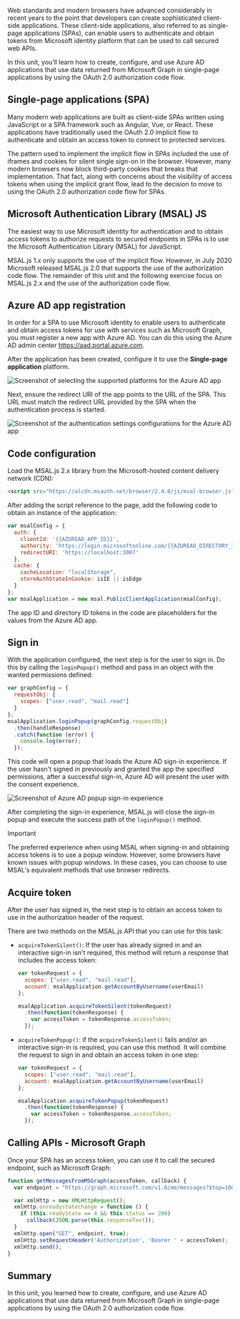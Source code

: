 Web standards and modern browsers have advanced considerably in recent years to the point that developers can create sophisticated client-side applications. These client-side applications, also referred to as single-page applications (SPAs), can enable users to authenticate and obtain tokens from Microsoft identity platform that can be used to call secured web APIs.

In this unit, you’ll learn how to create, configure, and use Azure AD applications that use data returned from Microsoft Graph in single-page applications by using the OAuth 2.0 authorization code flow.

## Single-page applications (SPA)

Many modern web applications are built as client-side SPAs written using JavaScript or a SPA framework such as Angular, Vue, or React. These applications have traditionally used the OAuth 2.0 implicit flow to authenticate and obtain an access token to connect to protected services.

The pattern used to implement the implicit flow in SPAs included the use of iframes and cookies for silent single sign-on in the browser. However, many modern browsers now block third-party cookies that breaks that implementation. That fact, along with concerns about the visibility of access tokens when using the implicit grant flow, lead to the decision to move to using the OAuth 2.0 authorization code flow for SPAs.

## Microsoft Authentication Library (MSAL) JS

The easiest way to use Microsoft identity for authentication and to obtain access tokens to authorize requests to secured endpoints in SPAs is to use the Microsoft Authentication Library (MSAL) for JavaScript.

MSAL.js 1.x only supports the use of the implicit flow. However, in July 2020 Microsoft released MSAL.js 2.0 that supports the use of the authorization code flow. The remainder of this unit and the following exercise focus on MSAL.js 2.x and the use of the authorization code flow.

## Azure AD app registration

In order for a SPA to use Microsoft identity to enable users to authenticate and obtain access tokens for use with services such as Microsoft Graph, you must register a new app with Azure AD. You can do this using the Azure AD admin center https://aad.portal.azure.com.

After the application has been created, configure it to use the **Single-page application** platform.

![Screenshot of selecting the supported platforms for the Azure AD app](../media/03-azure-ad-portal-new-app-details-02.png)

Next, ensure the redirect URI of the app points to the URL of the SPA. This URL must match the redirect URL provided by the SPA when the authentication process is started.

![Screenshot of the authentication settings configurations for the Azure AD app](../media/03-azure-ad-portal-new-app-details-03.png)

## Code configuration

Load the MSAL.js 2.x library from the Microsoft-hosted content delivery network (CDN):

```html
<script src="https://alcdn.msauth.net/browser/2.4.0/js/msal-browser.js"></script>
```

After adding the script reference to the page, add the following code to obtain an instance of the application:

```javascript
var msalConfig = {
  auth: {
    clientId: '{{AZUREAD_APP_ID}}',
    authority: 'https://login.microsoftonline.com/{{AZUREAD_DIRECTORY_ID}}',
    redirectURI: 'https://localhost:3007'
  },
  cache: {
    cacheLocation: "localStorage",
    storeAuthStateInCookie: isIE || isEdge
  }
};
var msalApplication = new msal.PublicClientApplication(msalConfig);
```

The app ID and directory ID tokens in the code are placeholders for the values from the Azure AD app.

## Sign in

With the application configured, the next step is for the user to sign in. Do this by calling the `loginPopup()` method and pass in an object with the wanted permissions defined:

```javascript
var graphConfig = {
  requestObj: {
    scopes: ["user.read", "mail.read"]
  }
};
msalApplication.loginPopup(graphConfig.requestObj)
  .then(handleResponse)
  .catch(function (error) {
    console.log(error);
  });
```

This code will open a popup that loads the Azure AD sign-in experience. If the user hasn't signed in previously and granted the app the specified permissions, after a successful sign-in, Azure AD will present the user with the consent experience.

![Screenshot of Azure AD popup sign-in experience](../media/03-test-02.png)

After completing the sign-in experience, MSAL.js will close the sign-in popup and execute the success path of the `loginPopup()` method.

> [!IMPORTANT]
> The preferred experience when using MSAL when signing-in and obtaining access tokens is to use a popup window. However, some browsers have known issues with popup windows. In these cases, you can choose to use MSAL's equivalent methods that use browser redirects.

## Acquire token

After the user has signed in, the next step is to obtain an access token to use in the authorization header of the request.

There are two methods on the MSAL.js API that you can use for this task:

- `acquireTokenSilent()`: If the user has already signed in and an interactive sign-in isn't required, this method will return a response that includes the access token:

    ```javascript
    var tokenRequest = {
      scopes: ["user.read", "mail.read"],
      account: msalApplication.getAccountByUsername(userEmail)
    };

    msalApplication.acquireTokenSilent(tokenRequest)
      .then(function(tokenResponse) {
        var accessToken = tokenResponse.accessToken;
      });
    ```

- `acquireTokenPopup()`: if the `acquireTokenSilent()` fails and/or an interactive sign-in is required, you can use this method. It will combine the request to sign in and obtain an access token in one step:

    ```javascript
    var tokenRequest = {
      scopes: ["user.read", "mail.read"],
      account: msalApplication.getAccountByUsername(userEmail)
    };

    msalApplication.acquireTokenPopup(tokenRequest)
      .then(function(tokenResponse) {
        var accessToken = tokenResponse.accessToken;
      });
    ```

## Calling APIs - Microsoft Graph

Once your SPA has an access token, you can use it to call the secured endpoint, such as Microsoft Graph:

```javascript
function getMessagesFromMSGraph(accessToken, callback) {
  var endpoint = "https://graph.microsoft.com/v1.0/me/messages?$top=10&$select=subject";

  var xmlHttp = new XMLHttpRequest();
  xmlHttp.onreadystatechange = function () {
    if (this.readyState == 4 && this.status == 200)
      callback(JSON.parse(this.responseText));
  }
  xmlHttp.open("GET", endpoint, true);
  xmlHttp.setRequestHeader('Authorization', 'Bearer ' + accessToken);
  xmlHttp.send();
}
```

## Summary

In this unit, you learned how to create, configure, and use Azure AD applications that use data returned from Microsoft Graph in single-page applications by using the OAuth 2.0 authorization code flow.
